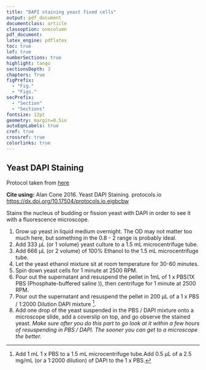 ```yaml
---
title: "DAPI staining yeast fixed cells"
output: pdf_document
documentclass: article
classoption: onecolumn
pdf_document:
latex_engine: pdflatex
toc: true
lof: true
numberSections: true
highlight: tango
sectionsDepth: 3
chapters: True
figPrefix:
  - "Fig."
  - "Figs."
secPrefix:
  - "Section"
  - "Sections"
fontsize: 12pt
geometry: margin=0.5in
autoEqnLabels: true
cref: true
crossref: true
colorlinks: true
---
```


## Yeast DAPI Staining

Protocol taken from [here](https://www.protocols.io/view/Yeast-DAPI-Staining-kqdg3p41l25z/v1?step=8)

**Cite using:**
Alan Cone 2016. Yeast DAPI Staining. protocols.io
https://dx.doi.org/10.17504/protocols.io.eigbcbw

Stains the nucleus of budding or fission yeast with DAPI in order to see it with a
fluorescence microscope.

1. Grow up yeast in liquid medium overnight. The OD may not matter too much here, but something in the 0.8 - 2 range is probably ideal. 
2. Add 333 μL (or 1 volume) yeast culture to a 1.5 mL microcentrifuge tube. 
3. Add 666 μL (or 2 volume) of 100% Ethanol to the 1.5 mL microcentrifuge tube. 
4. Let the yeast ethanol mixture sit at room temperature for 30-60 minutes. 
5. Spin down yeast cells for 1 minute at 2500 RPM. 
6. Pour out the supernatant and resuspend the pellet in 1mL of 1 x PBS(1X PBS (Phosphate-buffered saline )), then centrifuge for 1 minute at 2500 RPM. 
7. Pour out the supernatant and resuspend the pellet in 200 μL of a 1 x PBS / 1:2000 Dilution DAPI mixture [^1].
8. Add one drop of the yeast suspended in the PBS / DAPI mixture onto a microscope slide, add a coverslip on top, and go observe the stained yeast.  *Make sure after you do this part to go look at it within a few hours of resuspending in PBS / DAPI. The sooner you can get to a microscope the better.*

[^1]:Add 1 mL 1 x PBS to a 1.5 mL microcentrifuge tube.Add 0.5 μL of a 2.5 mg/mL (or a 1:2000 dilution) of DAPI to the 1 x PBS. 
